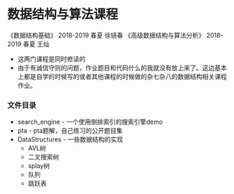 # 数据结构与算法课程

《数据结构基础》 2018-2019 春夏 徐镜春
《高级数据结构与算法分析》 2018-2019 春夏 王灿

- 这两门课程是同时修读的
- 由于有诚信守则的问题，作业题目和代码什么的我就没有放上来了。这边基本上都是自学的时候写的或者其他课程的时候做的杂七杂八的数据结构相关课程作业。

### 文件目录

- search_engine - 一个使用倒排索引的搜索引擎demo
- pta - pta题解，自己练习的公开题目集
- DataStructures - 一些数据结构的实现
    - AVL树
    - 二叉搜索树
    - splay树
    - 队列
    - 跳跃表